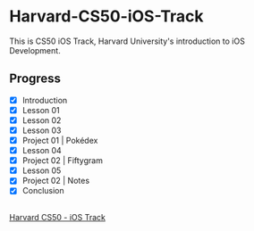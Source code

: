 # Harvard-CS50-iOS-Track
This is CS50 iOS Track, Harvard University's introduction to iOS Development.

## Progress

- [x] Introduction        
- [x] Lesson 01        
- [x] Lesson 02 
- [x] Lesson 03 
- [x] Project 01 | Pokédex 
- [x] Lesson 04 
- [x] Project 02 | Fiftygram 
- [x] Lesson 05 
- [x] Project 02 | Notes
- [x] Conclusion       

##
[Harvard CS50 - iOS Track](https://cs50.harvard.edu/x/2020/tracks/mobile/ios/)
